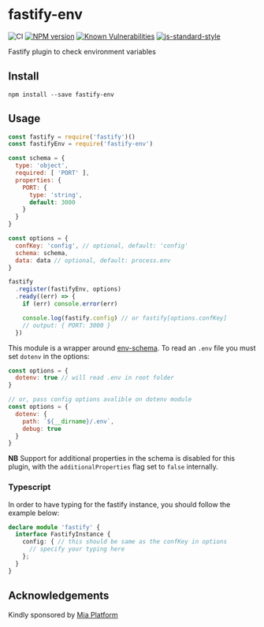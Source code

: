 # fastify-env

![CI](https://github.com/fastify/fastify-env/workflows/CI/badge.svg)
[![NPM version](https://img.shields.io/npm/v/fastify-env.svg?style=flat)](https://www.npmjs.com/package/fastify-env)
[![Known Vulnerabilities](https://snyk.io/test/github/fastify/fastify-env/badge.svg)](https://snyk.io/test/github/fastify/fastify-env)
[![js-standard-style](https://img.shields.io/badge/code%20style-standard-brightgreen.svg?style=flat)](https://standardjs.com/)

Fastify plugin to check environment variables

## Install

```
npm install --save fastify-env
```

## Usage

```js
const fastify = require('fastify')()
const fastifyEnv = require('fastify-env')

const schema = {
  type: 'object',
  required: [ 'PORT' ],
  properties: {
    PORT: {
      type: 'string',
      default: 3000
    }
  }
}

const options = {
  confKey: 'config', // optional, default: 'config'
  schema: schema,
  data: data // optional, default: process.env
}

fastify
  .register(fastifyEnv, options)
  .ready((err) => {
    if (err) console.error(err)

    console.log(fastify.config) // or fastify[options.confKey]
    // output: { PORT: 3000 }
  })
```

This module is a wrapper around [env-schema](https://www.npmjs.com/package/env-schema).
To read an `.env` file you must set `dotenv` in the options:

```js
const options = {
  dotenv: true // will read .env in root folder
}

// or, pass config options avalible on dotenv module
const options = {
  dotenv: {
    path: `${__dirname}/.env`,
    debug: true
  }
}

```

**NB** Support for additional properties in the schema is disabled for this plugin, with the `additionalProperties` flag set to `false` internally.

### Typescript
In order to have typing for the fastify instance, you should follow the example below:

```typescript
declare module 'fastify' {
  interface FastifyInstance {
    config: { // this should be same as the confKey in options
      // specify your typing here
    };
  }
}
```


## Acknowledgements

Kindly sponsored by [Mia Platform](https://www.mia-platform.eu/)
